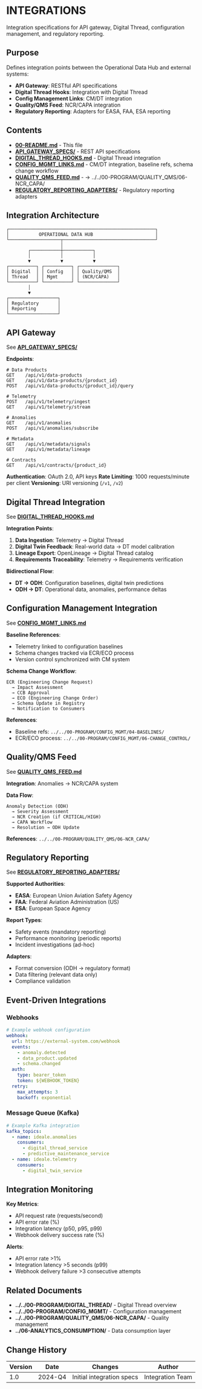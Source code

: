 # INTEGRATIONS

Integration specifications for API gateway, Digital Thread, configuration management, and regulatory reporting.

## Purpose

Defines integration points between the Operational Data Hub and external systems:
- **API Gateway**: RESTful API specifications
- **Digital Thread Hooks**: Integration with Digital Thread
- **Config Management Links**: CM/DT integration
- **Quality/QMS Feed**: NCR/CAPA integration
- **Regulatory Reporting**: Adapters for EASA, FAA, ESA reporting

## Contents

- [**00-README.md**](00-README.md) - This file
- [**API_GATEWAY_SPECS/**](API_GATEWAY_SPECS/) - REST API specifications
- [**DIGITAL_THREAD_HOOKS.md**](DIGITAL_THREAD_HOOKS.md) - Digital Thread integration
- [**CONFIG_MGMT_LINKS.md**](CONFIG_MGMT_LINKS.md) - CM/DT integration, baseline refs, schema change workflow
- [**QUALITY_QMS_FEED.md**](QUALITY_QMS_FEED.md) - → ../../00-PROGRAM/QUALITY_QMS/06-NCR_CAPA/
- [**REGULATORY_REPORTING_ADAPTERS/**](REGULATORY_REPORTING_ADAPTERS/) - Regulatory reporting adapters

## Integration Architecture

```
┌──────────────────────────────────────────────────────┐
│           OPERATIONAL DATA HUB                       │
└───────────────────┬──────────────────────────────────┘
                    │
        ┌───────────┼───────────┐
        │           │           │
        ▼           ▼           ▼
┌──────────┐ ┌──────────┐ ┌──────────────┐
│ Digital  │ │ Config   │ │ Quality/QMS  │
│ Thread   │ │ Mgmt     │ │ (NCR/CAPA)   │
└──────────┘ └──────────┘ └──────────────┘
        │
        ▼
┌──────────────────┐
│ Regulatory       │
│ Reporting        │
└──────────────────┘
```

## API Gateway

See [**API_GATEWAY_SPECS/**](API_GATEWAY_SPECS/)

**Endpoints**:
```
# Data Products
GET    /api/v1/data-products
GET    /api/v1/data-products/{product_id}
POST   /api/v1/data-products/{product_id}/query

# Telemetry
POST   /api/v1/telemetry/ingest
GET    /api/v1/telemetry/stream

# Anomalies
GET    /api/v1/anomalies
POST   /api/v1/anomalies/subscribe

# Metadata
GET    /api/v1/metadata/signals
GET    /api/v1/metadata/lineage

# Contracts
GET    /api/v1/contracts/{product_id}
```

**Authentication**: OAuth 2.0, API keys
**Rate Limiting**: 1000 requests/minute per client
**Versioning**: URI versioning (`/v1`, `/v2`)

## Digital Thread Integration

See [**DIGITAL_THREAD_HOOKS.md**](DIGITAL_THREAD_HOOKS.md)

**Integration Points**:
1. **Data Ingestion**: Telemetry → Digital Thread
2. **Digital Twin Feedback**: Real-world data → DT model calibration
3. **Lineage Export**: OpenLineage → Digital Thread catalog
4. **Requirements Traceability**: Telemetry → Requirements verification

**Bidirectional Flow**:
- **DT → ODH**: Configuration baselines, digital twin predictions
- **ODH → DT**: Operational data, anomalies, performance deltas

## Configuration Management Integration

See [**CONFIG_MGMT_LINKS.md**](CONFIG_MGMT_LINKS.md)

**Baseline References**:
- Telemetry linked to configuration baselines
- Schema changes tracked via ECR/ECO process
- Version control synchronized with CM system

**Schema Change Workflow**:
```
ECR (Engineering Change Request)
  → Impact Assessment
  → CCB Approval
  → ECO (Engineering Change Order)
  → Schema Update in Registry
  → Notification to Consumers
```

**References**:
- Baseline refs: `../../00-PROGRAM/CONFIG_MGMT/04-BASELINES/`
- ECR/ECO process: `../../00-PROGRAM/CONFIG_MGMT/06-CHANGE_CONTROL/`

## Quality/QMS Feed

See [**QUALITY_QMS_FEED.md**](QUALITY_QMS_FEED.md)

**Integration**: Anomalies → NCR/CAPA system

**Data Flow**:
```
Anomaly Detection (ODH)
  → Severity Assessment
  → NCR Creation (if CRITICAL/HIGH)
  → CAPA Workflow
  → Resolution → ODH Update
```

**References**: `../../00-PROGRAM/QUALITY_QMS/06-NCR_CAPA/`

## Regulatory Reporting

See [**REGULATORY_REPORTING_ADAPTERS/**](REGULATORY_REPORTING_ADAPTERS/)

**Supported Authorities**:
- **EASA**: European Union Aviation Safety Agency
- **FAA**: Federal Aviation Administration (US)
- **ESA**: European Space Agency

**Report Types**:
- Safety events (mandatory reporting)
- Performance monitoring (periodic reports)
- Incident investigations (ad-hoc)

**Adapters**:
- Format conversion (ODH → regulatory format)
- Data filtering (relevant data only)
- Compliance validation

## Event-Driven Integrations

### Webhooks
```yaml
# Example webhook configuration
webhook:
  url: https://external-system.com/webhook
  events:
    - anomaly.detected
    - data_product.updated
    - schema.changed
  auth:
    type: bearer_token
    token: ${WEBHOOK_TOKEN}
  retry:
    max_attempts: 3
    backoff: exponential
```

### Message Queue (Kafka)
```yaml
# Example Kafka integration
kafka_topics:
  - name: ideale.anomalies
    consumers:
      - digital_thread_service
      - predictive_maintenance_service
  - name: ideale.telemetry
    consumers:
      - digital_twin_service
```

## Integration Monitoring

**Key Metrics**:
- API request rate (requests/second)
- API error rate (%)
- Integration latency (p50, p95, p99)
- Webhook delivery success rate (%)

**Alerts**:
- API error rate >1%
- Integration latency >5 seconds (p99)
- Webhook delivery failure >3 consecutive attempts

## Related Documents

- **../../00-PROGRAM/DIGITAL_THREAD/** - Digital Thread overview
- **../../00-PROGRAM/CONFIG_MGMT/** - Configuration management
- **../../00-PROGRAM/QUALITY_QMS/06-NCR_CAPA/** - Quality management
- **../06-ANALYTICS_CONSUMPTION/** - Data consumption layer

## Change History

| Version | Date    | Changes                         | Author          |
|---------|---------|----------------------------------|--------------------|
| 1.0     | 2024-Q4 | Initial integration specs       | Integration Team |
